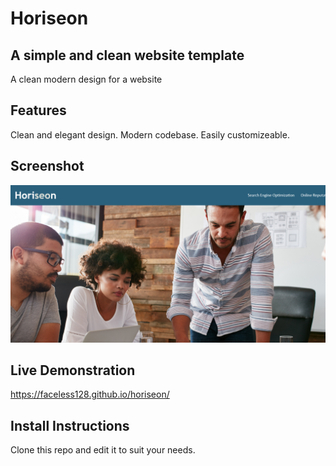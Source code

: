 # Horiseon
## A simple and clean website template

A clean modern design for a website

## Features

Clean and elegant design.
Modern codebase.
Easily customizeable.

## Screenshot

![Horiseon](./assets/images/screenshot.png)

## Live Demonstration

https://faceless128.github.io/horiseon/

## Install Instructions

Clone this repo and edit it to suit your needs.
